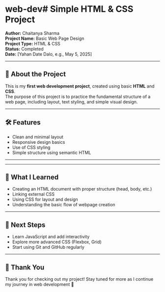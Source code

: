 # web-dev# Simple HTML & CSS Project

**Author:** Chaitanya Sharma  
**Project Name:** Basic Web Page Design  
**Project Type:** HTML & CSS  
**Status:** Completed  
**Date:** [Yahan Date Dalo, e.g., May 5, 2025]

---

## 📌 About the Project

This is my **first web development project**, created using basic **HTML** and **CSS**.  
The purpose of this project is to practice the fundamental structure of a web page, including layout, text styling, and simple visual design.

---

## 🛠️ Features

- Clean and minimal layout  
- Responsive design basics  
- Use of CSS styling  
- Simple structure using semantic HTML

---


---

## 🎯 What I Learned

- Creating an HTML document with proper structure (head, body, etc.)
- Linking external CSS
- Using CSS for layout and design
- Understanding the basic flow of webpage creation

---

## 🚀 Next Steps

- Learn JavaScript and add interactivity  
- Explore more advanced CSS (Flexbox, Grid)  
- Start using Git and GitHub regularly  

---

## 🙌 Thank You

Thank you for checking out my project! Stay tuned for more as I continue my journey in web development 🚀


